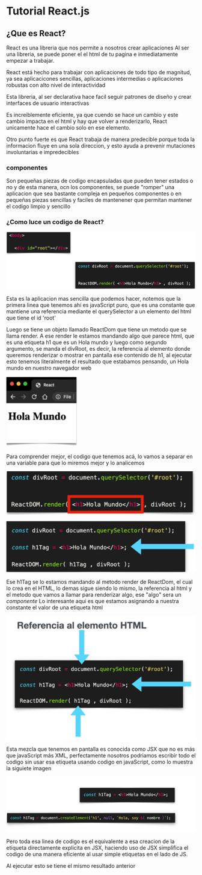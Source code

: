 
# Tutorial React.js
## ¿Que es React?

React es una libreria que nos permite a nosotros crear aplicaciones
Al ser una libreria, se puede poner el el html de tu pagina e inmediatamente  empezar a trabajar.

React está hecho para trabajar con aplicaciones de todo tipo de magnitud, ya sea  aplicacicones sencillas, aplicaciones intermedias o aplicaciones robustas 
con alto nivel de interactividad

Esta libreria, al ser declarativa hace facil seguir patrones de diseño y crear interfaces de usuario interactivas

Es increiblemente eficiente, ya que cuendo se hace un cambio y este cambio impacta en el html y hay que volver a renderizarlo, React unicamente 
hace el cambio solo en ese elemento.

Otro punto fuerte es que React trabaja de manera predecible porque toda la informacion fluye en una sola direccion, y esto ayuda a prevenir mutaciones involuntarias e impredecibles

### componentes

Son pequeñas piezas de codigo encapsuladas que pueden tener estados o no y de esta manera, ocn los componentes, se puede "romper" una aplicacion que sea bastante compleja en pequeños componentes o en pequeñas piezas sencillas y faciles de mantenener que permitan mantener el codigo limpio y sencillo


### ¿Como luce un codigo de React?

![](https://raw.githubusercontent.com/fernando479/ArquitecturaSofware2020/main/Tutorial_6_react/image.png)


Esta es la aplicacion mas sencilla que podemos hacer, notemos que la primera linea que tenemos ahí es javaScript puro, que es una constante que mantiene una referencia mediante el querySelector a un elemento del html que tiene el id 'root'

Luego se tiene un objeto llamado ReactDom que tiene un metodo que se llama render. A ese render le estamos mandando  algo que parece html, que es una etiqueta h1 que es un Hola mundo y luego como segundo argumento, se manda el divRoot, es decir, la referencia al elemento donde queremos renderizar o mostrar en pantalla ese contenido de h1, al ejecutar esto tenemos literalmente el resultado que estabamos pensando, un Hola mundo en nuestro navegador web

![](https://raw.githubusercontent.com/fernando479/ArquitecturaSofware2020/main/Tutorial_6_react/Selection_001.png)


Para comprender mejor,  el codigo que tenemos acá, lo vamos a separar  en una variable  para que lo miremos mejor y lo analicemos

![](https://raw.githubusercontent.com/fernando479/ArquitecturaSofware2020/main/Tutorial_6_react/Selection_002.png)

![](https://raw.githubusercontent.com/fernando479/ArquitecturaSofware2020/main/Tutorial_6_react/Selection_003.png)

Ese h1Tag se lo estamos mandando al metodo render de ReactDom, el cual lo crea en el HTML, lo demas sigue siendo lo mismo, la referencia al html y el metodo que vamos a llamar para renderizar algo, ese "algo" sera un *componente*
Lo interesante aqui es que estamos asignando a nuestra constante el valor de una etiqueta html

![](https://raw.githubusercontent.com/fernando479/ArquitecturaSofware2020/main/Tutorial_6_react/Selection_004.png)

Esta mezcla que tenemos en pantalla es conocida como JSX que no es más que javaScript más XML, perfectamente nosotros podriamos escribir todo el codigo sin usar esa etiqueta usando codigo en javaScript, como lo muestra la siguiete imagen

![](https://raw.githubusercontent.com/fernando479/ArquitecturaSofware2020/main/Tutorial_6_react/Selection_005.png)

Pero toda esa linea de codigo es el equivalente a esa creacion de la etiqueta directamente explicita en JSX, haciendo uso de JSX simplifica el codigo de una manera eficiente al usar simple etiquetas en el lado de JS.
  
Al ejecutar esto se tiene el mismo resultado anterior
